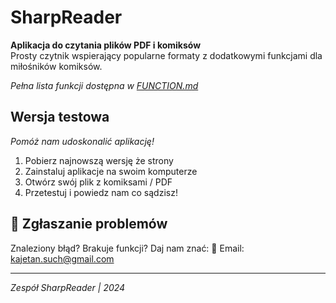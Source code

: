 # SharpReader

**Aplikacja do czytania plików PDF i komiksów**  
Prosty czytnik wspierający popularne formaty z dodatkowymi funkcjami dla miłośników komiksów.

*Pełna lista funkcji dostępna w [FUNCTION.md](FUNCTION.md)*

## Wersja testowa
*Pomóż nam udoskonalić aplikację!*
1. Pobierz najnowszą wersję że strony
2. Zainstaluj aplikacje na swoim komputerze
3. Otwórz swój plik z komiksami / PDF
4. Przetestuj i powiedz nam co sądzisz!

## 🐛 Zgłaszanie problemów
Znaleziony błąd? Brakuje funkcji? Daj nam znać:
📮 Email: [kajetan.such@gmail.com](mailto:kajetan.such@gmail.com)

---

*Zespół SharpReader | 2024*
